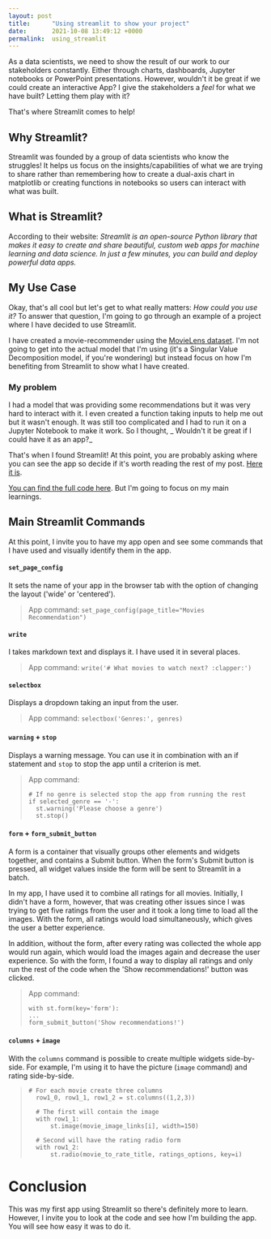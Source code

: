 ```yaml
---
layout: post
title:      "Using streamlit to show your project"
date:       2021-10-08 13:49:12 +0000
permalink:  using_streamlit
---
```


As a data scientists, we need to show the result of our work to our stakeholders constantly. Either through charts, dashboards, Jupyter notebooks or PowerPoint presentations. However, wouldn't it be great if we could create an interactive App? I give the stakeholders a _feel_ for what we have built? Letting them play with it?

That's where Streamlit comes to help! 

## Why Streamlit?
Streamlit was founded by a group of data scientists who know the struggles! It helps us focus on the insights/capabilities of what we are trying to share rather than remembering how to create a dual-axis chart in matplotlib or creating functions in notebooks so users can interact with what was built.

## What is Streamlit?
According to their website: _Streamlit is an open-source Python library that makes it easy to create and share beautiful, custom web apps for machine learning and data science. In just a few minutes, you can build and deploy powerful data apps._

## My Use Case
Okay, that's all cool but let's get to what really matters: _How could you use it?_
To answer that question, I'm going to go through an example of a project where I have decided to use Streamlit.

I have created a movie-recommender using the [MovieLens dataset](https://grouplens.org/datasets/movielens/). I'm not going to get into the actual model that I'm using (it's a Singular Value Decomposition model, if you're wondering) but instead focus on how I'm benefiting from Streamlit to show what I have created.

### My problem
I had a model that was providing some recommendations but it was very hard to interact with it. I even created a function taking inputs to help me out but it wasn't enough. It was still too complicated and I had to run it on a Jupyter Notebook to make it work. So I thought, _ Wouldn't it be great if I could have it as an app?_

That's when I found Streamlit! At this point, you are probably asking where you can see the app so decide if it's worth reading the rest of my post. [Here it is](https://movie-recommender-reno.herokuapp.com/).

[You can find the full code here](https://github.com/renoneto/fourth_module_project/blob/main/my_app.py). But I'm going to focus on my main learnings.

## Main Streamlit Commands
At this point, I invite you to have my app open and see some commands that I have used and visually identify them in the app.

#### `set_page_config`
It sets the name of your app in the browser tab with the option of changing the layout ('wide' or 'centered').
> App command: `set_page_config(page_title="Movies Recommendation")`

#### `write`
I takes markdown text and displays it. I have used it in several places.
> App command: `write('# What movies to watch next? :clapper:')`

#### `selectbox`
Displays a dropdown taking an input from the user.
> App command: `selectbox('Genres:', genres)`

#### `warning` + `stop`
Displays a warning message. You can use it in combination with an if statement and `stop` to stop the app until a criterion is met. 
> App command: 
> ```
> # If no genre is selected stop the app from running the rest
> if selected_genre == '-':
>	st.warning('Please choose a genre')
>	st.stop()
>	```

#### `form` + `form_submit_button`
A form is a container that visually groups other elements and widgets together, and contains a Submit button. When the form's Submit button is pressed, all widget values inside the form will be sent to Streamlit in a batch. 

In my app, I have used it to combine all ratings for all movies. Initially, I didn't have a form, however, that was creating other issues since I was trying to get five ratings from the user and it took a long time to load all the images. With the form, all ratings would load simultaneously, which gives the user a better experience. 

In addition, without the form, after every rating was collected the whole app would run again, which would load the images again and decrease the user experience. So with the form, I found a way to display all ratings and only run the rest of the code when the 'Show recommendations!' button was clicked.
> App command:
> ```
> with st.form(key='form'):
> ...
> form_submit_button('Show recommendations!')
> ```

#### `columns` + `image`
With the `columns` command is possible to create multiple widgets side-by-side. For example, I'm using it to have the picture (`image` command) and rating side-by-side.
> ```
> # For each movie create three columns
> 	row1_0, row1_1, row1_2 = st.columns((1,2,3))
> 
> 	# The first will contain the image
> 	with row1_1:
> 		st.image(movie_image_links[i], width=150)
> 
> 	# Second will have the rating radio form
> 	with row1_2:
> 		st.radio(movie_to_rate_title, ratings_options, key=i)
> ```

# Conclusion
This was my first app using Streamlit so there's definitely more to learn. However, I invite you to look at the code and see how I'm building the app. You will see how easy it was to do it. 
